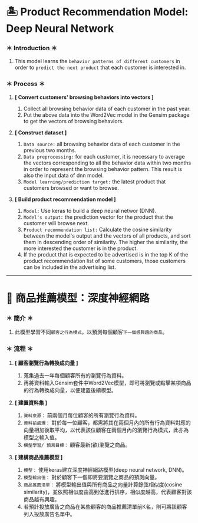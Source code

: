 # :desert_island: Product Recommendation Model: Deep Neural Network
### ＊ Introduction ＊
1. This model learns the `behavior patterns of different customers` in order to `predict the next product` that each customer is interested in. 

### ＊ Process ＊
1.  **[ Convert customers' browsing behaviors into vectors ]**
	1. Collect all browsing behavior data of each customer in the past year.
	2. Put the above data into the Word2Vec model in the Gensim package to get the vectors of browsing behaviors.  
		
2. **[ Construct dataset ]**
	1. `Data source:` all browsing behavior data of each customer in the previous two months.
	2. `Data preprocessing:` for each customer, it is necessary to average the vectors corresponding to all the behavior data within two months in order to represent the browsing behavior pattern. This result is also the input data of dnn model. 
	3. `Model learning/prediction target:` the latest product that customers browsed or want to browse.

3. **[ Build product recommendation model ]**
	1. `Model:` Use keras to build a deep neural networ (DNN).
	2. `Model's output:` the prediction vector for the product that the customer will browse next.
	3. `Product recommendation list:` Calculate the cosine similarity between the model's output and the vectors of all products, and sort them in descending order of similarity. The higher the similarity, the more interested the customer is in the product.
	4. If the product that is expected to be advertised is in the top K of the product recommendation list of some customers, those customers can be included in the advertising list.

-----

# :cherry_blossom: 商品推薦模型：深度神經網路
### ＊ 簡介 ＊
1. 此模型學習不同`顧客之行為模式`，以預測每個顧客`下一個感興趣的商品`。

### ＊ 流程 ＊
1. **[ 顧客瀏覽行為轉換成向量 ]**
	1. 蒐集過去一年每個顧客所有的瀏覽行為資料。
	2. 再將資料輸入Gensim套件中Word2Vec模型，即可將瀏覽或點擊某項商品的行為轉換成向量，以便建置後續模型。
	
2. **[ 建置資料集 ]**
	1. `資料來源：` 前兩個月每位顧客的所有瀏覽行為資料。
	2. `資料前處理：` 對於每一位顧客，都需將其在兩個月內的所有行為資料對應的向量相加後取平均，以代表該位顧客在兩個月內的瀏覽行為模式，此亦為模型之輸入值。
	3. `模型學習/ 預測目標：` 顧客最新(欲)瀏覽之商品。
	
3. **[ 建構商品推薦模型 ]**
	1. `模型：` 使用keras建立深度神經網路模型(deep neural network, DNN)。
	2. `模型輸出值：` 對於顧客下一個即將要瀏覽之商品的預測向量。
	3. `商品推薦清單：` 將模型輸出值與所有商品之向量計算餘弦相似度(cosine similarity)，並依照相似度由高到低進行排序，相似度越高，代表顧客對該商品越有興趣。
	4. 若預計投放廣告之商品在某些顧客的商品推薦清單前K名，則可將該顧客列入投放廣告名單中。


    

